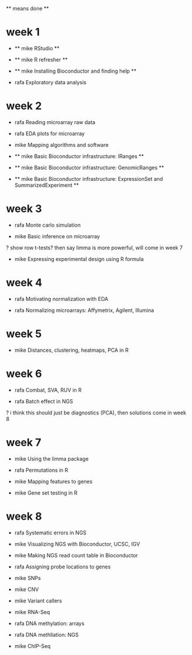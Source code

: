 ** means done **

# week 1

- ** mike RStudio **

- ** mike R refresher **

- ** mike Installing Bioconductor and finding help **

- rafa Exploratory data analysis

# week 2

- rafa Reading microarray raw data

- rafa EDA plots for microarray

- mike Mapping algorithms and software

- ** mike Basic Bioconductor infrastructure: IRanges **

- ** mike Basic Bioconductor infrastructure: GenomicRanges **

- ** mike Basic Bioconductor infrastructure: ExpressionSet and SummarizedExperiment **

# week 3

- rafa Monte carlo simulation

- mike Basic inference on microarray 

? show row t-tests? then say limma is more powerful, will come in week 7

- mike Expressing experimental design using R formula

# week 4

- rafa Motivating normalization with EDA

- rafa Normalizing microarrays: Affymetrix, Agilent, Illumina

# week 5

- mike Distances, clustering, heatmaps, PCA in R

# week 6

- rafa Combat, SVA, RUV in R

- rafa Batch effect in NGS
 
? i think this should just be diagnostics (PCA), then solutions come in week 8

# week 7

- mike Using the limma package

- rafa Permutations in R

- mike Mapping features to genes

- mike Gene set testing in R

# week 8

- rafa Systematic errors in NGS

- mike Visualizing NGS with Bioconductor, UCSC, IGV

- mike Making NGS read count table in Bioconductor

- rafa Assigning probe locations to genes

- mike SNPs

- mike CNV

- mike Variant callers

- mike RNA-Seq

- rafa DNA methylation: arrays

- rafa DNA methllation: NGS

- mike ChIP-Seq


